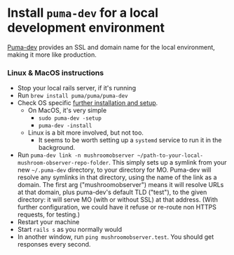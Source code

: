 # Install `puma-dev` for a local development environment

[Puma-dev](https://github.com/puma/puma-dev) provides an SSL and domain name for the local environment, making it more like production.

### Linux & MacOS instructions
- Stop your local rails server, if it's running
- Run `brew install puma/puma/puma-dev`
- Check OS specific [further installation and setup](https://github.com/puma/puma-dev?tab=readme-ov-file#installation).
  - On MacOS, it's very simple
    - `sudo puma-dev -setup`
    - `puma-dev -install`
  - Linux is a bit more involved, but not too.
    - It seems to be worth setting up a `systemd` service to run it in the background.
- Run `puma-dev link -n mushroomobserver ~/path-to-your-local-mushroom-observer-repo-folder`. This simply sets up a symlink from your new `~/.puma-dev` directory, to your directory for MO. Puma-dev will resolve any symlinks in that directory, using the name of the link as a domain. The first arg ("mushroomobserver") means it will resolve URLs at that domain, plus puma-dev's default TLD ("test"), to the given directory: it will serve MO (with or without SSL) at that address. (With further configuration, we could have it refuse or re-route non HTTPS requests, for testing.)
- Restart your machine
- Start `rails s` as you normally would
- In another window, run `ping mushroomobserver.test`. You should get responses every second.

